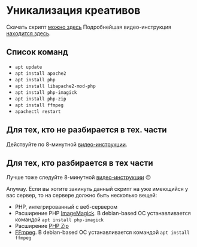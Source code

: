 # Уникализация креативов

Скачать скрипт [можно здесь](https://github.com/zhitnyakov/uniq/archive/master.zip)
Подробнейшая видео-инструкция [находится здесь](https://youtu.be/brHPHBS5J9c).

## Список команд

- `apt update`
- `apt install apache2`
- `apt install php`
- `apt install libapache2-mod-php`
- `apt install php-imagick`
- `apt install php-zip`
- `apt install ffmpeg`
- `apachectl restart`

## Для тех, кто не разбирается в тех. части

Действуйте по 8-минутной [видео-инструкции](https://youtu.be/brHPHBS5J9c).

## Для тех, кто разбирается в тех части

Лучше тоже следуйте 8-минутной [видео-инструкции](https://youtu.be/brHPHBS5J9c) 🙃

Anyway. Если вы хотите закинуть данный скрипт на уже имеющийся у вас сервер, то на сервере должно быть несколько вещей:

- PHP, интегрированный с веб-сервером
- Расширение PHP [ImageMagick](https://www.php.net/manual/ru/book.imagick.php). В debian-based ОС устанавливается командой `apt install php-imagick`
- Расширение [PHP Zip](https://www.php.net/manual/ru/book.zip.php)
- [FFmpeg](https://www.ffmpeg.org/). В debian-based ОС устанавливается командой `apt install ffmpeg`
